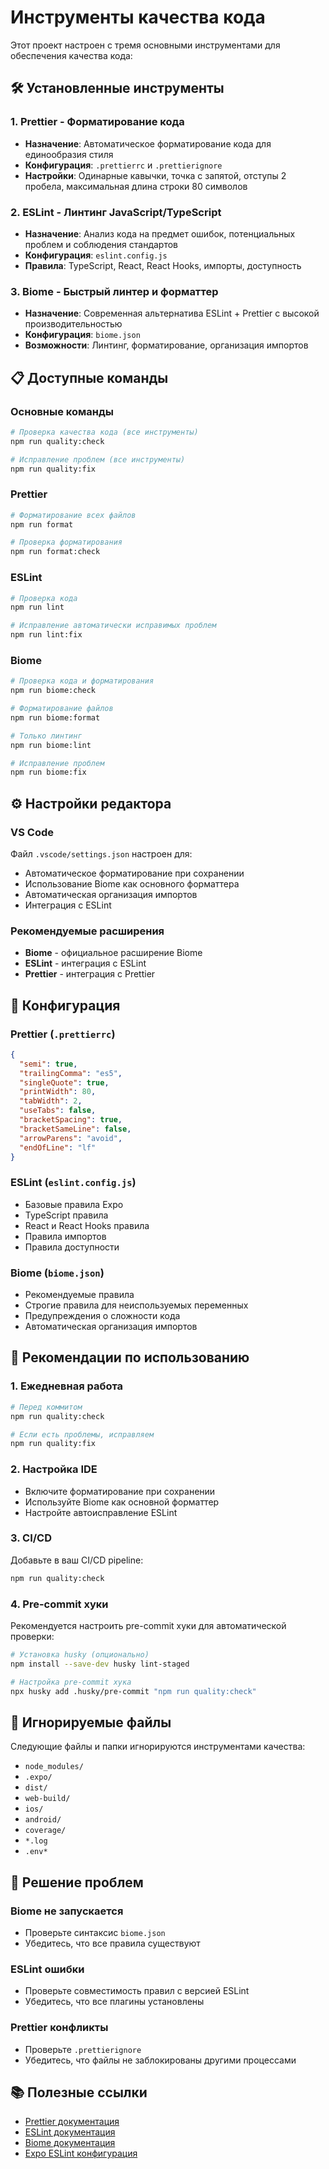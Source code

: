 # Инструменты качества кода

Этот проект настроен с тремя основными инструментами для обеспечения качества кода:

## 🛠️ Установленные инструменты

### 1. **Prettier** - Форматирование кода

- **Назначение**: Автоматическое форматирование кода для единообразия стиля
- **Конфигурация**: `.prettierrc` и `.prettierignore`
- **Настройки**: Одинарные кавычки, точка с запятой, отступы 2 пробела, максимальная длина строки 80 символов

### 2. **ESLint** - Линтинг JavaScript/TypeScript

- **Назначение**: Анализ кода на предмет ошибок, потенциальных проблем и соблюдения стандартов
- **Конфигурация**: `eslint.config.js`
- **Правила**: TypeScript, React, React Hooks, импорты, доступность

### 3. **Biome** - Быстрый линтер и форматтер

- **Назначение**: Современная альтернатива ESLint + Prettier с высокой производительностью
- **Конфигурация**: `biome.json`
- **Возможности**: Линтинг, форматирование, организация импортов

## 📋 Доступные команды

### Основные команды

```bash
# Проверка качества кода (все инструменты)
npm run quality:check

# Исправление проблем (все инструменты)
npm run quality:fix
```

### Prettier

```bash
# Форматирование всех файлов
npm run format

# Проверка форматирования
npm run format:check
```

### ESLint

```bash
# Проверка кода
npm run lint

# Исправление автоматически исправимых проблем
npm run lint:fix
```

### Biome

```bash
# Проверка кода и форматирования
npm run biome:check

# Форматирование файлов
npm run biome:format

# Только линтинг
npm run biome:lint

# Исправление проблем
npm run biome:fix
```

## ⚙️ Настройки редактора

### VS Code

Файл `.vscode/settings.json` настроен для:

- Автоматическое форматирование при сохранении
- Использование Biome как основного форматтера
- Автоматическая организация импортов
- Интеграция с ESLint

### Рекомендуемые расширения

- **Biome** - официальное расширение Biome
- **ESLint** - интеграция с ESLint
- **Prettier** - интеграция с Prettier

## 🔧 Конфигурация

### Prettier (`.prettierrc`)

```json
{
  "semi": true,
  "trailingComma": "es5",
  "singleQuote": true,
  "printWidth": 80,
  "tabWidth": 2,
  "useTabs": false,
  "bracketSpacing": true,
  "bracketSameLine": false,
  "arrowParens": "avoid",
  "endOfLine": "lf"
}
```

### ESLint (`eslint.config.js`)

- Базовые правила Expo
- TypeScript правила
- React и React Hooks правила
- Правила импортов
- Правила доступности

### Biome (`biome.json`)

- Рекомендуемые правила
- Строгие правила для неиспользуемых переменных
- Предупреждения о сложности кода
- Автоматическая организация импортов

## 🚀 Рекомендации по использованию

### 1. **Ежедневная работа**

```bash
# Перед коммитом
npm run quality:check

# Если есть проблемы, исправляем
npm run quality:fix
```

### 2. **Настройка IDE**

- Включите форматирование при сохранении
- Используйте Biome как основной форматтер
- Настройте автоисправление ESLint

### 3. **CI/CD**

Добавьте в ваш CI/CD pipeline:

```bash
npm run quality:check
```

### 4. **Pre-commit хуки**

Рекомендуется настроить pre-commit хуки для автоматической проверки:

```bash
# Установка husky (опционально)
npm install --save-dev husky lint-staged

# Настройка pre-commit хука
npx husky add .husky/pre-commit "npm run quality:check"
```

## 📁 Игнорируемые файлы

Следующие файлы и папки игнорируются инструментами качества:

- `node_modules/`
- `.expo/`
- `dist/`
- `web-build/`
- `ios/`
- `android/`
- `coverage/`
- `*.log`
- `.env*`

## 🐛 Решение проблем

### Biome не запускается

- Проверьте синтаксис `biome.json`
- Убедитесь, что все правила существуют

### ESLint ошибки

- Проверьте совместимость правил с версией ESLint
- Убедитесь, что все плагины установлены

### Prettier конфликты

- Проверьте `.prettierignore`
- Убедитесь, что файлы не заблокированы другими процессами

## 📚 Полезные ссылки

- [Prettier документация](https://prettier.io/docs/en/)
- [ESLint документация](https://eslint.org/docs/)
- [Biome документация](https://biomejs.dev/)
- [Expo ESLint конфигурация](https://docs.expo.dev/guides/using-eslint/)
